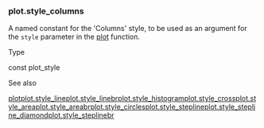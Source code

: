 ### plot.style\_columns

A named constant for the 'Columns' style, to be used as an argument for the `style` parameter in the [plot](#fun_plot) function.

Type

const plot\_style

See also

[plot](#fun_plot)[plot.style\_line](#const_plot.style_line)[plot.style\_linebr](#const_plot.style_linebr)[plot.style\_histogram](#const_plot.style_histogram)[plot.style\_cross](#const_plot.style_cross)[plot.style\_area](#const_plot.style_area)[plot.style\_areabr](#const_plot.style_areabr)[plot.style\_circles](#const_plot.style_circles)[plot.style\_stepline](#const_plot.style_stepline)[plot.style\_stepline\_diamond](#const_plot.style_stepline_diamond)[plot.style\_steplinebr](#const_plot.style_steplinebr)
